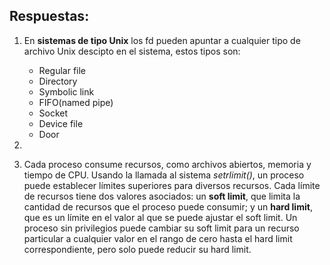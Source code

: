 
## Respuestas:

1. En **sistemas de tipo Unix** los fd pueden apuntar a cualquier tipo de archivo Unix descipto en el sistema, estos tipos son:
    * Regular file
    * Directory
    * Symbolic link
    * FIFO(named pipe)
    * Socket
    * Device file
    * Door

2. 

3. Cada proceso consume recursos, como archivos abiertos, memoria y tiempo de CPU.
Usando la llamada al sistema *setrlimit()*, un proceso puede establecer límites superiores para diversos recursos. Cada límite de recursos tiene dos valores asociados: un **soft limit**, que limita la cantidad de recursos que el proceso puede consumir; y un **hard limit**, que es un límite en el valor al que se puede ajustar el soft limit. Un proceso sin privilegios puede cambiar su soft limit para un recurso particular a cualquier valor
en el rango de cero hasta el hard limit correspondiente, pero solo puede reducir su hard limit.


